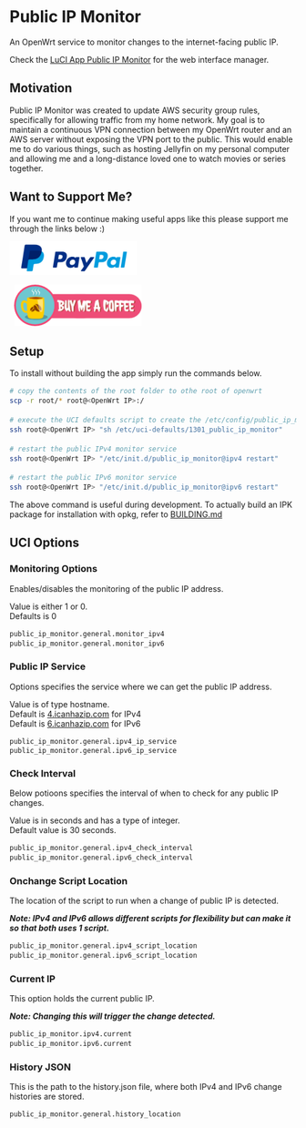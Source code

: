 # Public IP Monitor

An OpenWrt service to monitor changes to the internet-facing public IP.

Check the [LuCI App Public IP Monitor](https://github.com/calfeche13/luci-app-public-ip-monitor) for the web interface manager.

## Motivation

Public IP Monitor was created to update AWS security group rules, specifically for allowing traffic from my home network. My goal is to maintain a continuous VPN connection between my OpenWrt router and an AWS server without exposing the VPN port to the public. This would enable me to do various things, such as hosting Jellyfin on my personal computer and allowing me and a long-distance loved one to watch movies or series together.

## Want to Support Me?

If you want me to continue making useful apps like this please support me through the links below :)

<a href="https://paypal.me/ChosenAlfeche"
    arget="_blank">
    <img src="READMEFILES/paypal.png"
        alt="Buy Me A Coffee"
        style="padding-right: 24px; height: 59px !important;width: 224px !important;" />
</a>

<a href="https://buymeacoffee.com/calfeche"
    target="_blank">
    <img src="READMEFILES/buy_me_a_coffee.png"
        alt="Buy Me A Coffee"
        style="padding-left: 8px; height: 73px !important;width: 224px !important;" />
</a>

## Setup

To install without building the app simply run the commands below.

```sh
# copy the contents of the root folder to othe root of openwrt
scp -r root/* root@<OpenWrt IP>:/

# execute the UCI defaults script to create the /etc/config/public_ip_monitor
ssh root@<OpenWrt IP> "sh /etc/uci-defaults/1301_public_ip_monitor"

# restart the public IPv4 monitor service
ssh root@<OpenWrt IP> "/etc/init.d/public_ip_monitor@ipv4 restart"

# restart the public IPv6 monitor service
ssh root@<OpenWrt IP> "/etc/init.d/public_ip_monitor@ipv6 restart"
```

The above command is useful during development. To actually build an IPK package for installation with opkg, refer to [BUILDING.md](BUILDING.md)

## UCI Options

### Monitoring Options

Enables/disables the monitoring of the public IP address.<br/>

Value is either 1 or 0.<br/>
Defaults is 0
```sh
public_ip_monitor.general.monitor_ipv4
public_ip_monitor.general.monitor_ipv6
```

### Public IP Service

Options specifies the service where we can get the public IP address.<br/>

Value is of type hostname.</br>
Default is [4.icanhazip.com](4.icanhazip.com) for IPv4</br>
Default is [6.icanhazip.com](6.icanhazip.com) for IPv6
```
public_ip_monitor.general.ipv4_ip_service
public_ip_monitor.general.ipv6_ip_service
```

### Check Interval

Below potioons specifies the interval of when to check for any public IP changes.</br>

Value is in seconds and has a type of integer.</br>
Default value is 30 seconds.
```sh
public_ip_monitor.general.ipv4_check_interval
public_ip_monitor.general.ipv6_check_interval
```

### Onchange Script Location
The location of the script to run when a change of public IP is detected.<br>

**_Note: IPv4 and IPv6 allows different scripts for flexibility but can make it so that both uses 1 script._**

```sh
public_ip_monitor.general.ipv4_script_location
public_ip_monitor.general.ipv6_script_location

```

### Current IP
This option holds the current public IP.

**_Note: Changing this will trigger the change detected._**

```sh
public_ip_monitor.ipv4.current
public_ip_monitor.ipv6.current
```

### History JSON

This is the path to the history.json file, where both IPv4 and IPv6 change histories are stored.

```sh
public_ip_monitor.general.history_location
```